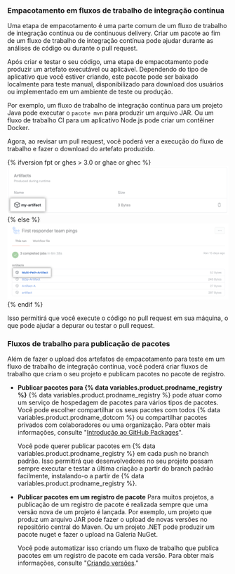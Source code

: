 ### Empacotamento em fluxos de trabalho de integração contínua

Uma etapa de empacotamento é uma parte comum de um fluxo de trabalho de integração contínua ou de continuous delivery. Criar um pacote ao fim de um fluxo de trabalho de integração contínua pode ajudar durante as análises de código ou durante o pull request.

Após criar e testar o seu código, uma etapa de empacotamento pode produzir um artefato executável ou aplicável. Dependendo do tipo de aplicativo que você estiver criando, este pacote pode ser baixado localmente para teste manual, disponibilizado para download dos usuários ou implementado em um ambiente de teste ou produção.

Por exemplo, um fluxo de trabalho de integração contínua para um projeto Java pode executar o `pacote mvn` para produzir um arquivo JAR. Ou um fluxo de trabalho CI para um aplicativo Node.js pode criar um contêiner Docker.

Agora, ao revisar um pull request, você poderá ver a execução do fluxo de trabalho e fazer o download do artefato produzido.

{% ifversion fpt or ghes > 3.0 or ghae or ghec %}
![Menu suspenso do para fazer download do artefato](/assets/images/help/repository/artifact-drop-down-updated.png)
{% else %}
![Menu suspenso do para fazer download do artefato](/assets/images/help/repository/artifact-drop-down.png)
{% endif %}

Isso permitirá que você execute o código no pull request em sua máquina, o que pode ajudar a depurar ou testar o pull request.

### Fluxos de trabalho para publicação de pacotes

Além de fazer o upload dos artefatos de empacotamento para teste em um fluxo de trabalho de integração contínua, você poderá criar fluxos de trabalho que criam o seu projeto e publicam pacotes no pacote de registro.

* **Publicar pacotes para {% data variables.product.prodname_registry %}**
  {% data variables.product.prodname_registry %} pode atuar como um serviço de hospedagem de pacotes para vários tipos de pacotes. Você pode escolher compartilhar os seus pacotes com todos {% data variables.product.prodname_dotcom %} ou compartilhar pacotes privados com colaboradores ou uma organização. Para obter mais informações, consulte "[Introdução ao GitHub Packages](/packages/learn-github-packages/introduction-to-github-packages)".

  Você pode querer publicar pacotes em {% data variables.product.prodname_registry %} em cada push no branch padrão. Isso permitirá que desenvolvedores no seu projeto possam sempre executar e testar a última criação a partir do branch padrão facilmente, instalando-o a partir de {% data variables.product.prodname_registry %}.

* **Publicar pacotes em um registro de pacote** Para muitos projetos, a publicação de um registro de pacote é realizada sempre que uma versão nova de um projeto é lançada. Por exemplo, um projeto que produz um arquivo JAR pode fazer o upload de novas versões no repositório central do Maven. Ou um projeto .NET pode produzir um pacote nuget e fazer o upload na Galeria NuGet.

  Você pode automatizar isso criando um fluxo de trabalho que publica pacotes em um registro de pacote em cada versão. Para obter mais informações, consulte "[Criando versões](/github/administering-a-repository/creating-releases)."
